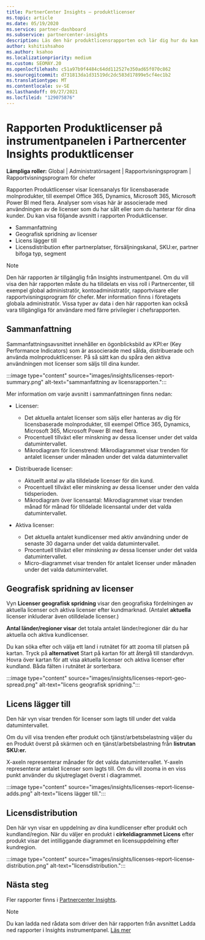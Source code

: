 ```yaml
---
title: PartnerCenter Insights – produktlicenser
ms.topic: article
ms.date: 05/19/2020
ms.service: partner-dashboard
ms.subservice: partnercenter-insights
description: Läs den här produktlicensrapporten och lär dig hur du kan förbättra med de licensierade molnbaserade produkter som du säljer eller hanterar åt dina kunder.
author: kshitishsahoo
ms.author: ksahoo
ms.localizationpriority: medium
ms.custom: SEOMAY.20
ms.openlocfilehash: c51a97b9f4484c64dd112527e350ad65f070c862
ms.sourcegitcommit: d731813da1d31519dc2dc583d17899e5cf4ec1b2
ms.translationtype: MT
ms.contentlocale: sv-SE
ms.lasthandoff: 09/27/2021
ms.locfileid: "129075876"
---
```

# <a name="product-licenses-report-in-the-partner-center-insights-dashboard"></a>Rapporten Produktlicenser på instrumentpanelen i Partnercenter Insights produktlicenser

**Lämpliga roller:** Global | Administratörsagent | Rapportvisningsprogram | Rapportvisningsprogram för chefer

Rapporten Produktlicenser visar licensanalys för licensbaserade molnprodukter, till exempel Office 365, Dynamics, Microsoft 365, Microsoft Power BI med flera. Analyser som visas här är associerade med användningen av de licenser som du har sålt eller som du hanterar för dina kunder. Du kan visa följande avsnitt i rapporten Produktlicenser.

- Sammanfattning
- Geografisk spridning av licenser
- Licens lägger till
- Licensdistribution efter partnerplatser, försäljningskanal, SKU:er, partner bifoga typ, segment

 > [!NOTE]
 > Den här rapporten är tillgänglig från Insights instrumentpanel. Om du vill visa den här rapporten måste du ha tilldelats en viss roll i Partnercenter, till exempel global administratör, kontoadministratör, rapportvisare eller rapportvisningsprogram för chefer. Mer information finns i företagets globala administratör. Vissa typer av data i den här rapporten kan också vara tillgängliga för användare med färre privilegier i chefsrapporten.

## <a name="summary"></a>Sammanfattning

Sammanfattningsavsnittet innehåller en ögonblicksbild av KPI:er (Key Performance Indicators) som är associerade med sålda, distribuerade och använda molnproduktlicenser. På så sätt kan du spåra den aktiva användningen mot licenser som säljs till dina kunder.

:::image type="content" source="images/insights/licenses-report-summary.png" alt-text="sammanfattning av licensrapporten.":::

Mer information om varje avsnitt i sammanfattningen finns nedan:

- Licenser:
  - Det aktuella antalet licenser som säljs eller hanteras av dig för licensbaserade molnprodukter, till exempel Office 365, Dynamics, Microsoft 365, Microsoft Power BI med flera.
  - Procentuell tillväxt eller minskning av dessa licenser under det valda datumintervallet.
  - Mikrodiagram för licenstrend: Mikrodiagrammet visar trenden för antalet licenser under månaden under det valda datumintervallet

- Distribuerade licenser:
  - Aktuellt antal av alla tilldelade licenser för din kund.
  - Procentuell tillväxt eller minskning av dessa licenser under den valda tidsperioden.
  - Mikrodiagram över licensantal: Mikrodiagrammet visar trenden månad för månad för tilldelade licensantal under det valda datumintervallet.

- Aktiva licenser:
  - Det aktuella antalet kundlicenser med aktiv användning under de senaste 30 dagarna under det valda datumintervallet.
  - Procentuell tillväxt eller minskning av dessa licenser under det valda datumintervallet.
  - Micro-diagrammet visar trenden för antalet licenser under månaden under det valda datumintervallet.

## <a name="geographical-spread-of-licenses"></a>Geografisk spridning av licenser

Vyn **Licenser geografisk spridning** visar den geografiska fördelningen av aktuella licenser och aktiva licenser efter kundmarknad. (Antalet **aktuella** licenser inkluderar även otilldelade licenser.)

**Antal länder/regioner visar** det totala antalet länder/regioner där du har aktuella och aktiva kundlicenser.

Du kan söka efter och välja ett land i rutnätet för att zooma till platsen på kartan. Tryck på **alternativet** Start på kartan för att återgå till standardvyn. Hovra över kartan för att visa aktuella licenser och aktiva licenser efter kundland. Båda fälten i rutnätet är sorterbara.

:::image type="content" source="images/insights/licenses-report-geo-spread.png" alt-text="licens geografisk spridning.":::

## <a name="license-adds"></a>Licens lägger till

Den här vyn visar trenden för licenser som lagts till under det valda datumintervallet. 

Om du vill visa trenden efter produkt och tjänst/arbetsbelastning väljer du en Produkt överst på skärmen och en tjänst/arbetsbelastning från **listrutan SKU:er.**

X-axeln representerar månader för det valda datumintervallet. Y-axeln representerar antalet licenser som lagts till. Om du vill zooma in en viss punkt använder du skjutreglaget överst i diagrammet.

:::image type="content" source="images/insights/licenses-report-license-adds.png" alt-text="licens lägger till.":::

## <a name="license-distribution"></a>Licensdistribution

Den här vyn visar en uppdelning av dina kundlicenser efter produkt och kundland/region. När du väljer en produkt i **cirkeldiagrammet Licens** efter produkt visar det intilliggande diagrammet en licensuppdelning efter kundregion.

:::image type="content" source="images/insights/licenses-report-license-distribution.png" alt-text="licensdistribution.":::

## <a name="next-steps"></a>Nästa steg

Fler rapporter finns i [Partnercenter Insights](partner-center-insights.md).

>[!NOTE] 
> Du kan ladda ned rådata som driver den här rapporten från avsnittet Ladda ned rapporter i Insights instrumentpanel. [Läs mer](insights-download-reports.md)
